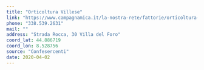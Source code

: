 ```yaml
---
title: "Orticoltura Villese"
link: "https://www.campagnamica.it/la-nostra-rete/fattorie/orticoltura-villese-st-rocca-30-villa-del-foro/"
phone: "338.539.2631"
mail: ""
address: "Strada Rocca, 30 Villa del Foro"
coord_lat: 44.886719
coord_lon: 8.528756
source: "Confesercenti"
date: 2020-04-02
---
```




